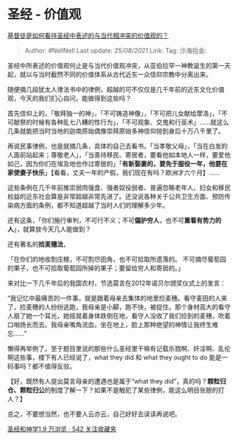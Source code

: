 # 圣经 - 价值观
[基督徒是如何看待圣经中表述的与当代相冲突的价值观的？](https://www.zhihu.com/question/21413077/answer/631332448)

> Author: #NellNell
> Last update: *25/08/2021*
> Link:
> Tag:
> 沙海拾金:

圣经中所表述的价值观何止是与当代价值观冲突，从亚伯拉罕一神教诞生的第一天起，就以与当时截然不同的价值体系从古代近东一众信仰宗教中分离出来。

随便摘几段犹太人律法书中的律例，超越的可不仅仅是几千年前的近东文化价值观，今天的我们扪心自问，能做得到这些吗？

首先信仰上的，「敬拜独一的神」，「不可铸造神像」，「不可把儿女献给摩洛」，「不可献祭的时候有各种乱七八糟的性行为」，「不可观象、交鬼和行巫术」……就这么几条就能把当时当地的迦南原始偶像崇拜原始多神信仰抛到身后十万八千里了。

再说民事律例，也是就摘几条，具体的自己去看书。「当孝敬父母」，「当在白发的人面前站起来；尊敬老人」，「当善待移民、寄居者，要看他如本地人一样，要爱他如己，因为你们在埃及地也作过寄居的」「**有新娶妻的，要免于服役一年，他要在家使妻子快乐**」【看看，丈夫一年的产假，我们现在有吗？欧洲才六个月】……

这些条例在几千年前推崇弱肉强食、强者奴役弱者、普遍忽略老年人、妇女和移民权益的近东社会算是非常超越非常先进了。还没说各种关于公共卫生方面、预防传染病方面的条例，都不知道超越了当时人们的理解多少年。

还有这条，「你们施行审判，不可行不义；不可**偏护穷人**，也不可**重看有势力的人**」，就算放今天几人能做到？

还有著名的**拾麦穗法**，

「在你们的地收割庄稼，不可割尽田角，也不可拾取所遗落的。 不可摘尽葡萄园的果子，也不可拾取葡萄园所掉的果子；要留给穷人和寄居的。」

来对比一下几千年后的我国农村，节选莫言在2012年诺贝尔颁奖仪式上的发言：

“我记忆中最痛苦的一件事，就是跟着母亲去集体的地里捡麦穗。看守麦田的人来了，捡麦穗的人纷纷逃跑，我母亲是小脚，跑不快，被捉住。那个身材高大的看守人扇了她一个耳光，她摇晃着身体跌倒在地，看守人没收了我们捡到的麦穗，吹着口哨扬长而去。我母亲嘴角流血，坐在地上，脸上那种绝望的神情让我终生难忘……”

懒得再举例了。至于题目里说的那些什么圣经里干嘛有记载杀戮啊、奸淫啊、乱伦啊这些事，楼下有人已经说了，what they did 和 what they ought to do 能是一码事吗？都不值得反驳。

【好，既然有人提出莫言母亲的遭遇也是属于“what they did”，真的吗？**颗粒归仓、颗粒归公**的制度了解一下？如果不是触犯了某些律例，能这么明目张胆的打人？】

总之，不要想当然，也不要人云亦云，自己好好去读读再说吧。

[圣经和神学1.9 万浏览 · 542 关注收藏夹](https://www.zhihu.com/collection/313814574)
